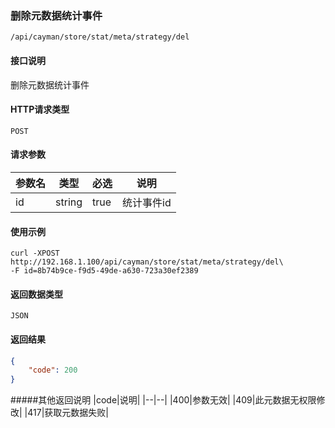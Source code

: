 ### 删除元数据统计事件
`/api/cayman/store/stat/meta/strategy/del`

#### 接口说明
删除元数据统计事件

#### HTTP请求类型
`POST`

#### 请求参数
|参数名|类型|必选|说明|
|--|--|--|--|
|id|string|true|统计事件id|

#### 使用示例
```
curl -XPOST http://192.168.1.100/api/cayman/store/stat/meta/strategy/del\
-F id=8b74b9ce-f9d5-49de-a630-723a30ef2389
```

#### 返回数据类型
`JSON`

#### 返回结果
```json
{
	"code":	200
}
```
#####其他返回说明
|code|说明|
|--|--|
|400|参数无效|
|409|此元数据无权限修改|
|417|获取元数据失败|